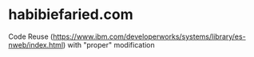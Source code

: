 # habibiefaried.com
Code Reuse (https://www.ibm.com/developerworks/systems/library/es-nweb/index.html) with "proper" modification